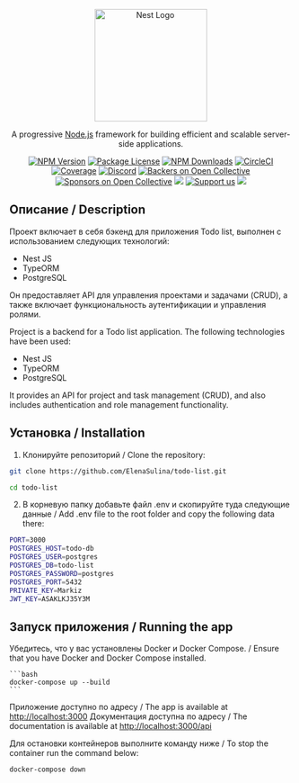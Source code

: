<p align="center">
  <a href="http://nestjs.com/" target="blank"><img src="https://nestjs.com/img/logo-small.svg" width="200" alt="Nest Logo" /></a>
</p>

[circleci-image]: https://img.shields.io/circleci/build/github/nestjs/nest/master?token=abc123def456
[circleci-url]: https://circleci.com/gh/nestjs/nest

  <p align="center">A progressive <a href="http://nodejs.org" target="_blank">Node.js</a> framework for building efficient and scalable server-side applications.</p>
    <p align="center">
<a href="https://www.npmjs.com/~nestjscore" target="_blank"><img src="https://img.shields.io/npm/v/@nestjs/core.svg" alt="NPM Version" /></a>
<a href="https://www.npmjs.com/~nestjscore" target="_blank"><img src="https://img.shields.io/npm/l/@nestjs/core.svg" alt="Package License" /></a>
<a href="https://www.npmjs.com/~nestjscore" target="_blank"><img src="https://img.shields.io/npm/dm/@nestjs/common.svg" alt="NPM Downloads" /></a>
<a href="https://circleci.com/gh/nestjs/nest" target="_blank"><img src="https://img.shields.io/circleci/build/github/nestjs/nest/master" alt="CircleCI" /></a>
<a href="https://coveralls.io/github/nestjs/nest?branch=master" target="_blank"><img src="https://coveralls.io/repos/github/nestjs/nest/badge.svg?branch=master#9" alt="Coverage" /></a>
<a href="https://discord.gg/G7Qnnhy" target="_blank"><img src="https://img.shields.io/badge/discord-online-brightgreen.svg" alt="Discord"/></a>
<a href="https://opencollective.com/nest#backer" target="_blank"><img src="https://opencollective.com/nest/backers/badge.svg" alt="Backers on Open Collective" /></a>
<a href="https://opencollective.com/nest#sponsor" target="_blank"><img src="https://opencollective.com/nest/sponsors/badge.svg" alt="Sponsors on Open Collective" /></a>
  <a href="https://paypal.me/kamilmysliwiec" target="_blank"><img src="https://img.shields.io/badge/Donate-PayPal-ff3f59.svg"/></a>
    <a href="https://opencollective.com/nest#sponsor"  target="_blank"><img src="https://img.shields.io/badge/Support%20us-Open%20Collective-41B883.svg" alt="Support us"></a>
  <a href="https://twitter.com/nestframework" target="_blank"><img src="https://img.shields.io/twitter/follow/nestframework.svg?style=social&label=Follow"></a>
</p>
  <!--[![Backers on Open Collective](https://opencollective.com/nest/backers/badge.svg)](https://opencollective.com/nest#backer)
  [![Sponsors on Open Collective](https://opencollective.com/nest/sponsors/badge.svg)](https://opencollective.com/nest#sponsor)-->

## Описание / Description

Проект включает в себя бэкенд для приложения Todo list, выполнен с использованием следующих технологий:
- Nest JS
- TypeORM
- PostgreSQL

Он предоставляет API для управления проектами и задачами (CRUD), а также включает функциональность аутентификации и управления ролями.

Project is a backend for a Todo list application. The following technologies have been used:
- Nest JS
- TypeORM
- PostgreSQL

It provides an API for project and task management (CRUD), and also includes authentication and role management functionality.

## Установка  / Installation

1. Клонируйте репозиторий / Clone the repository:

```bash
git clone https://github.com/ElenaSulina/todo-list.git
```

```bash
cd todo-list
```

2. В корневую папку добавьте файл .env и скопируйте туда следующие данные / Add .env file to the root folder and copy the following data there:
```bash
PORT=3000
POSTGRES_HOST=todo-db
POSTGRES_USER=postgres
POSTGRES_DB=todo-list
POSTGRES_PASSWORD=postgres
POSTGRES_PORT=5432
PRIVATE_KEY=Markiz
JWT_KEY=ASAKLKJ35Y3M
```

## Запуск приложения / Running the app

 Убедитесь, что у вас установлены Docker и Docker Compose. / Ensure that you have Docker and Docker Compose installed.

    ```bash
    docker-compose up --build
    ```

Приложение доступно по адресу / The app is available at [http://localhost:3000](http://localhost:3000)
Документация доступна по адресу / The documentation is available at [http://localhost:3000/api](http://localhost:3000/api)

Для остановки контейнеров выполните команду ниже / To stop the container run the command below:
```bash
docker-compose down
```